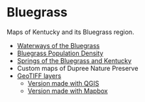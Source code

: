# Bluegrass

Maps of Kentucky and its Bluegrass region.
* [Waterways of the Bluegrass](Waterways)
* [Bluegrass Population Density](Population%20Density)
* [Springs of the Bluegrass and Kentucky](Springs)
* Custom maps of Dupree Nature Preserve
* [GeoTIFF layers](Dupree_GEOTIFF)
  * [Version made with QGIS](Dupree_Maps)
  * [Version made with Mapbox](Mapbox)
